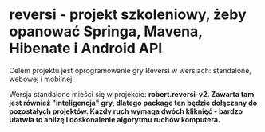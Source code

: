 # reversi - projekt szkoleniowy, żeby opanować Springa, Mavena, Hibenate i Android API

Celem projektu jest oprogramowanie gry Reversi w wersjach: standalone, webowej i mobilnej.

Wersja standalone mieści się w projekcie: <b>robert.reversi-v2<b>.
Zawarta tam jest również "inteligencja" gry, dlatego package ten będzie dołączany do pozostałych projektów.
Każdy ruch wymaga dwóch kliknięć - bardzo ułatwia to anlizę i doskonalenie algorytmu ruchów komputera.



